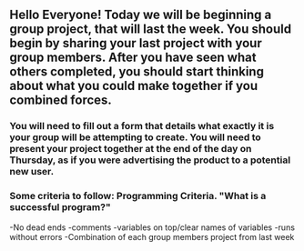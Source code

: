 ## Hello Everyone! Today we will be beginning a group project, that will last the week. You should begin by sharing your last project with your group members. After you have seen what others completed, you should start thinking about what you could make together if you combined forces. 

### You will need to fill out a form that details what exactly it is your group will be attempting to create. You will need to present your project together at the end of the day on Thursday, as if you were advertising the product to a potential new user. 

### Some criteria to follow: Programming Criteria. "What is a successful program?"
-No dead ends
-comments
-variables on top/clear names of variables
-runs without errors
-Combination of each group members project from last week
